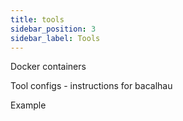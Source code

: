```yaml
---
title: tools
sidebar_position: 3
sidebar_label: Tools
---
```


Docker containers

Tool configs - instructions for bacalhau

Example